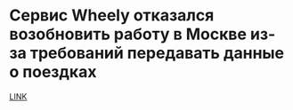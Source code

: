 # Сервис Wheely отказался возобновить работу в Москве из-за требований передавать данные о поездках



[LINK](https://varlamov.ru/3891010.html)
